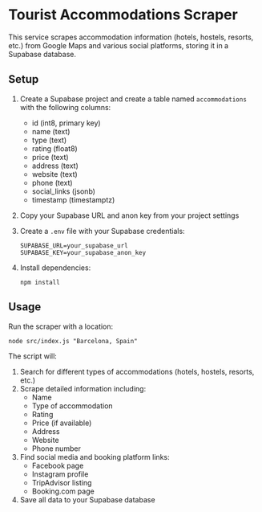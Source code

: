 # Tourist Accommodations Scraper

This service scrapes accommodation information (hotels, hostels, resorts, etc.) from Google Maps and various social platforms, storing it in a Supabase database.

## Setup

1. Create a Supabase project and create a table named `accommodations` with the following columns:
   - id (int8, primary key)
   - name (text)
   - type (text)
   - rating (float8)
   - price (text)
   - address (text)
   - website (text)
   - phone (text)
   - social_links (jsonb)
   - timestamp (timestamptz)

2. Copy your Supabase URL and anon key from your project settings

3. Create a `.env` file with your Supabase credentials:
   ```
   SUPABASE_URL=your_supabase_url
   SUPABASE_KEY=your_supabase_anon_key
   ```

4. Install dependencies:
   ```
   npm install
   ```

## Usage

Run the scraper with a location:
```
node src/index.js "Barcelona, Spain"
```

The script will:
1. Search for different types of accommodations (hotels, hostels, resorts, etc.)
2. Scrape detailed information including:
   - Name
   - Type of accommodation
   - Rating
   - Price (if available)
   - Address
   - Website
   - Phone number
3. Find social media and booking platform links:
   - Facebook page
   - Instagram profile
   - TripAdvisor listing
   - Booking.com page
4. Save all data to your Supabase database